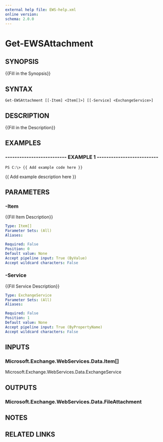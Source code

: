 ```yaml
---
external help file: EWS-help.xml
online version: 
schema: 2.0.0
---
```


# Get-EWSAttachment

## SYNOPSIS
{{Fill in the Synopsis}}

## SYNTAX

```
Get-EWSAttachment [[-Item] <Item[]>] [[-Service] <ExchangeService>]
```

## DESCRIPTION
{{Fill in the Description}}

## EXAMPLES

### -------------------------- EXAMPLE 1 --------------------------
```
PS C:\> {{ Add example code here }}
```

{{ Add example description here }}

## PARAMETERS

### -Item
{{Fill Item Description}}

```yaml
Type: Item[]
Parameter Sets: (All)
Aliases: 

Required: False
Position: 0
Default value: None
Accept pipeline input: True (ByValue)
Accept wildcard characters: False
```

### -Service
{{Fill Service Description}}

```yaml
Type: ExchangeService
Parameter Sets: (All)
Aliases: 

Required: False
Position: 1
Default value: None
Accept pipeline input: True (ByPropertyName)
Accept wildcard characters: False
```

## INPUTS

### Microsoft.Exchange.WebServices.Data.Item[]
Microsoft.Exchange.WebServices.Data.ExchangeService


## OUTPUTS

### Microsoft.Exchange.WebServices.Data.FileAttachment


## NOTES

## RELATED LINKS

